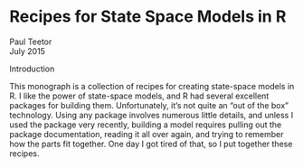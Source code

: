 # Recipes for State Space Models in R

Paul Teetor
<br />
July 2015
<p />
<p />
Introduction
<p />
<p />
This monograph is a collection of recipes for creating state-space models in R.
I like the power of state-space models, and R had several excellent packages for building them.
Unfortunately, it’s not quite an “out of the box” technology.
Using any package involves numerous little details, and unless I used the package very recently,
building a model requires pulling out the package documentation,
reading it all over again, and trying to remember how the parts fit together.
One day I got tired of that, so I put together these recipes.
